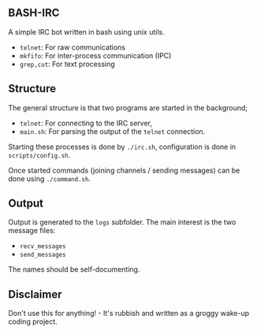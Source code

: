 ## BASH-IRC

A simple IRC bot written in bash using unix utils.

* `telnet`: For raw communications
* `mkfifo`: For inter-process communication (IPC)
* `grep,cut`: For text processing

## Structure
The general structure is that two programs are started in the background;

* `telnet`: For connecting to the IRC server,
* `main.sh`: For parsing the output of the `telnet` connection.

Starting these processes is done by `./irc.sh`, configuration is done in `scripts/config.sh`.

Once started commands (joining channels / sending messages) can be done using `./command.sh`.

## Output
Output is generated to the `logs` subfolder. The main interest is the two message files:

* `recv_messages`
* `send_messages`

The names should be self-documenting.

## Disclaimer

Don't use this for anything! - It's rubbish and written as a groggy wake-up coding project.
